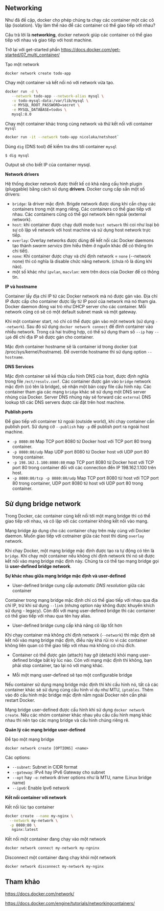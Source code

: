 ## Networking

Như đã đề cập, docker cho phép chúng ta chạy các container một các cô lập (isolation). Vậy làm thế nào để các container có thể giao tiếp với nhau?

Câu trả lời là **networking**, docker network giúp các container có thể giao tiếp với nhau và giao tiếp với host machine.

Trở lại với get-started phần https://docs.docker.com/get-started/07_multi_container/

Tạo một network

`docker network create todo-app`

Chạy một container và kết nối nó với network vừa tạo.

```sh
docker run -d \
   --network todo-app --network-alias mysql \
   -v todo-mysql-data:/var/lib/mysql \
   -e MYSQL_ROOT_PASSWORD=secret \
   -e MYSQL_DATABASE=todos \
   mysql:8.0
```

Chạy một container khác trong cùng network và thử kết nối với container `mysql`

```sh
docker run -it --network todo-app nicolaka/netshoot`
```

Dùng `dig` (DNS tool) để kiểm tra dns tới container `mysql`

`$ dig mysql`

Output sẽ cho biết IP của container mysql.

**Network drivers**

Hệ thống docker network được thiết kế có khả năng cấu hình plugin (pluggable) bằng cách sử dụng **drivers**. Docker cung cấp sẵn một số drivers:

* `bridge`: là driver mặc định. Brigde network được dùng khi cần chạy các containers trong một mạng riêng. Các containers có thể giao tiếp với nhau.
Các containers cũng có thể gọi network bên ngoài (external network).
* `host`: khi container được chạy dưới mode `host network` thì coi như loại bỏ sự cô lập về network với host machine và sử dụng host network trực tiếp.
* `overlay`: Overlay networks được dùng để kết nối các Docker daemons tạo thành *swarm servics* (tìm hiểu thêm ở nguồn khác để có thông tin chi tiết).
* `none`: Khi container được chạy và chỉ định network = `none` (--network none) thì có nghĩa là disable chức năng network. (chưa rõ là dùng khi nào).
* một số khác như `ipvlan`, `macvlan`: xem trên docs của Docker để có thông tin.

**IP và hostname**

Container lấy địa chỉ IP từ các Docker network mà nó được gán vào. Địa chỉ IP được cấp cho container được lấy từ IP pool của network mà nó tham gia.
Docker daemon đóng vai trò như DHCP server cho các container. Mỗi network cũng có sẽ có một default subnet mask và một gateway.

Khi một container start, nó chỉ có thể được gán vào một network (sử dụng `--network`). Sau đó sử dụng `docker network connect` để đính container vào
nhiều network. Trong cả hai trường hợp, có thể sử dụng tham số `--ip` hay `--ip6` để chỉ địa IP sẽ được gán cho container.

Mặc định container hostname sẽ là container id trong docker (cat /proc/sys/kernel/hostname). Để override hostname thì sử dụng option `--hostname`.

**DNS Services** 

Mặc định container sẽ kế thừa cấu hình DNS của host, được định nghĩa trong file `/ect/resolv.conf`. Các container được gán vào `bridge` network mặc
định (có tên là bridge), sẽ nhận một bản copy file cấu hình này. Các container tham gia các mạng `bridge` khác sẽ sử dụng một DNS server nhúng của Docker.
Server DNS nhúng này sẽ forward các `external` DNS lookup tới các DNS servers được cài đặt trên host machine. 

**Publish ports**

Để giao tiếp với container từ ngoài (outside world), khi chạy container cần publish port. Sử dụng cờ `--publish` hay `-p` để publish port ra ngoài
host machine.

* `-p 8080:80` Map TCP port 8080 từ Docker host với TCP port 80 trong container.
* `-p 8080:80/udp` Map UDP port 8080 từ Docker host với UDP port 80 trong container.
* `-p 198.162.1.100:8080:80` map TCP port 8080 từ Docker host với TCP port 80 trong container đối với các connection đến IP 198.162.1.100 trên host.
* `-p 8080:80/tcp -p 8080:80/udp` Map TCP port 8080 từ host với TCP port 80 trong container, UDP port 8080 từ host với UDP port 80 trong container.

## Sử dụng bridge network

Trong Docker, các container cùng kết nối tới một mạng bridge thì có thể giao tiếp với nhau, và cô lập với các container không kết nối vào mạng.

Mạng bridge áp dụng cho các container chạy trên máy cùng với Docker daemon. Muốn giao tiếp với cotnainer giữa các host thì dùng `overlay` network.

Khi chạy Docker, một mạng bridge mặc định được tạo ra tự động có tên là `bridge`. Khi chạy một container nếu không chỉ định network thì nó sẽ được
kết nối vào mạng bridge mặc định này. Chúng ta có thể tạo mạng bridge gọi là **user-defined bridge network**.

**Sự khác nhau giữa mạng bridge mặc định và user-defined**

* User-defined bridge cung cấp *automatic DNS resolution* giữa các container

Container trong mạng bridge mặc định chỉ có thể giao tiếp với nhau qua địa chỉ IP, trừ khi sử dụng `--link` (nhưng option này không được khuyến khích
sử dụng - legacy). Còn đối với mạng user-defined bridge thì các container có thể giao tiếp với nhau qua tên hay alias.

* User-defined bridge cung cấp khả năng cô lập tốt hơn

Khi chạy container mà không chỉ định network (`--network`) thì mặc định sẽ kết nối vào mạng bridge mặc định, điều này khá rủi ro vì các container
không liên quan có thể giao tiếp với nhau mà không có chủ đích.

* Container có thể được gán (attach) hay gỡ (detach) khỏi mạng user-defined bridge bất kỳ lúc nào. Còn với mạng mặc định thì không, bạn phải stop
container, tạo lại nó với mạng khác.

* Mỗi một mạng user-defined sẽ tạo một configurable bridge

Nếu container sử dụng mạng bridge mặc định thì khi cấu hình nó, tất cả các container khác sẽ sử dụng cùng cấu hình ví dụ như MTU, `iptables`. Thêm
vào đó cấu hình mặc bridge mặc định nằm ngoài Docker nên cần phải restart Docker.

Mạng bridge user-defined được cấu hình khi sử dụng `docker network create`. Nếu các nhóm container khác nhau yêu cầu cấu hình mạng khác nhau thì
nên tạo các mạng bridge và cấu hình chúng riêng rẽ.

**Quản lý các mạng bridge user-defined**

Để tạo một mạng bridge

`docker network create [OPTIONS] <name>`

Các options:

* `--subnet`: Subnet in CIDR format
* `--gateway`: IPv4 hay IPv6 Gateway cho subnet
* `--opt` hay `-o`: network driver options như là MTU, name (Linux bridge name)
* `--ipv6`: Enable Ipv6 network

**Kết nối container với network**

Kết nối lúc tạo container

```sh
docker create --name my-nginx \
  --network my-network \
  -p 8080:80 \
   nginx:latest
```

Kết nối một container đang chạy vào một network

```sh
docker network connect my-network my-ngninx
```

Disconnect một container đang chạy khỏi một network

```sh
docker network disconnect my-network my-nginx
```

## Tham khảo

https://docs.docker.com/network/

https://docs.docker.com/engine/tutorials/networkingcontainers/

